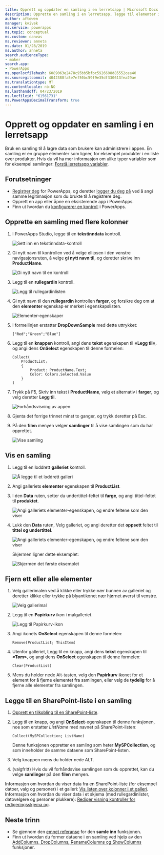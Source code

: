 ```yaml
---
title: Opprett og oppdater en samling i en lerretsapp | Microsoft Docs
description: Opprette en samling i en lerretsapp, legge til elementer i samlingen, og Fjern ett eller alle elementer fra den
author: aftowen
manager: kvivek
ms.service: powerapps
ms.topic: conceptual
ms.custom: canvas
ms.reviewer: anneta
ms.date: 01/28/2019
ms.author: anneta
search.audienceType:
- maker
search.app:
- PowerApps
ms.openlocfilehash: 6089063e2478c95bb5bfbc5926608d85552cea40
ms.sourcegitcommit: 4042388fa5e7ef50bc59f9e35df330613fea29ae
ms.translationtype: MT
ms.contentlocale: nb-NO
ms.lasthandoff: 04/23/2019
ms.locfileid: "61561731"
ms.PowerAppsDecimalTransform: true
---
```

# <a name="create-and-update-a-collection-in-a-canvas-app"></a>Opprett og oppdater en samling i en lerretsapp

Bruk en samling til å lagre data som brukere kan administrere i appen. En samling er en gruppe elementer som ligner, for eksempel produkter i en liste over produkter. Hvis du vil ha mer informasjon om ulike typer variabler som for eksempel samlinger: [Forstå lerretsapp variabler](working-with-variables.md).

## <a name="prerequisites"></a>Forutsetninger

- [Registrer deg](../signup-for-powerapps.md) for PowerApps, og deretter [logger du deg på](https://web.powerapps.com?utm_source=padocs&utm_medium=linkinadoc&utm_campaign=referralsfromdoc) ved å angi samme legitimasjon som du brukte til å registrere deg.
- Opprett en app eller åpne en eksisterende app i PowerApps.
- Finn ut hvordan du [konfigurerer en kontroll](add-configure-controls.md) i PowerApps.

## <a name="create-a-multicolumn-collection"></a>Opprette en samling med flere kolonner

1. I PowerApps Studio, legge til en **tekstinndata** kontroll.

    ![Sett inn en tekstinndata-kontroll](./media/create-update-collection/add-textbox.png)

1. Gi nytt navn til kontrollen ved å velge ellipsen i den venstre navigasjonsruten, å velge **gi nytt navn til**, og deretter skrive inn **ProductName**.

    ![Gi nytt navn til en kontroll](./media/create-update-collection/rename-textbox.png)

1. Legg til en **rullegardin** kontroll.

    ![Legg til rullegardinlisten](./media/create-update-collection/add-dropdown.png)

1. Gi nytt navn til den **rullegardin** kontrollen **farger**, og forsikre deg om at den **elementer** egenskap er merket i egenskapslisten.

    ![Elementer-egenskaper](./media/create-update-collection/items-property.png)

1. I formellinjen erstatter **DropDownSample** med dette uttrykket:

    `["Red";"Green";"Blue"]`

1. Legg til en **knappen** kontroll, angi dens **tekst** egenskapen til **«Legg til»**, og angi dens **OnSelect** egenskapen til denne formelen:

    ```powerapps-comma
    Collect(
        ProductList;
        {
            Product: ProductName.Text;
            Color: Colors.Selected.Value
        }
    )
    ```

1. Trykk på F5, Skriv inn tekst i **ProductName**, velg et alternativ i **farger**, og velg deretter **Legg til**.

    ![Forhåndsvisning av appen](./media/create-update-collection/preview-add.png)

1. Gjenta det forrige trinnet minst to ganger, og trykk deretter på Esc.

1. På den **filen** menyen velger **samlinger** til å vise samlingen som du har opprettet.

    ![Vise samling](./media/create-update-collection/show-collection.png)

## <a name="show-a-collection"></a>Vis en samling

1. Legg til en loddrett **galleriet** kontroll.

    ![Å legge til et loddrett galleri](./media/create-update-collection/add-gallery.png)

1. Angi galleriets **elementer** egenskapen til **ProductList**.

1. I den **Data** ruten, setter du undertittel-feltet til **farge**, og angi tittel-feltet til **produktet**.

    ![Angi galleriets elementer-egenskapen, og endre feltene som den viser](./media/create-update-collection/configure-gallery.png)

1. Lukk den **Data** ruten, Velg galleriet, og angi deretter det **oppsett** feltet til **tittel og undertittel**.

    ![Angi galleriets elementer-egenskapen, og endre feltene som den viser](./media/create-update-collection/change-layout.png)

    Skjermen ligner dette eksemplet:

    ![Skjermen det første eksemplet](./media/create-update-collection/screen-example1.png)

## <a name="remove-one-or-all-items"></a>Fjern ett eller alle elementer

1. Velg gallerimalen ved å klikke eller trykke nær bunnen av galleriet og deretter klikke eller trykke på blyantikonet nær hjørnet øverst til venstre.

    ![Velg gallerimal](./media/create-update-collection/select-template.png)

1. Legg til en **Papirkurv** ikon i malgalleriet.

    ![Legg til Papirkurv-ikon](./media/create-update-collection/trash-icon.png)

1. Angi ikonets **OnSelect** egenskapen til denne formelen:

    `Remove(ProductList; ThisItem)`

1. Utenfor galleriet, Legg til en knapp, angi dens **tekst** egenskapen til **«Tøm»**, og angi dens **OnSelect** egenskapen til denne formelen:

    `Clear(ProductList)`

1. Mens du holder nede Alt-tasten, velg den **Papirkurv** ikonet for et element for å fjerne elementet fra samlingen, eller velg de **tydelig** for å fjerne alle elementer fra samlingen.

## <a name="put-a-sharepoint-list-into-a-collection"></a>Legge til en SharePoint-liste i en samling

1. [Opprett en tilkobling til en SharePoint-liste](connections/connection-sharepoint-online.md#create-a-connection).

1. Legg til en knapp, og angi **[OnSelect](controls/properties-core.md)**-egenskapen til denne funksjonen, noe som erstatter *ListName* med navnet på SharePoint-listen:<br>

    `Collect(MySPCollection; ListName)`

    Denne funksjonen oppretter en samling som heter **MySPCollection**, og som inneholder de samme dataene som SharePoint-listen.

1. Velg knappen mens du holder nede ALT.

1. (valgfritt) Hvis du vil forhåndsvise samlingen som du opprettet, kan du velge **samlinger** på den **filen** menyen.

Informasjon om hvordan du viser data fra en SharePoint-liste (for eksempel datoer, valg og personer) i et galleri: [Vis listen over kolonner i et galleri](connections/connection-sharepoint-online.md#show-list-columns-in-a-gallery). Informasjon om hvordan du viser data i et skjema (med rullegardinlister, datovelgere og personer plukkere): [Rediger visning kontroller for redigeringsskjema og](controls/control-form-detail.md).

## <a name="next-steps"></a>Neste trinn

- Se gjennom den [emnet referanse](functions/function-clear-collect-clearcollect.md) for den **samle inn** funksjonen.
- Finn ut hvordan du former dataene i en samling ved hjelp av den [AddColumns, DropColumns, RenameColumns og ShowColumns](functions/function-table-shaping.md) funksjoner.
